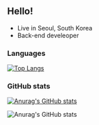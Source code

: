 ## Hello!

 * Live in Seoul, South Korea
 * Back-end develeoper

### Languages
[![Top Langs](https://github-readme-stats.vercel.app/api/top-langs/?username=sangwooLee1231)](https://github.com/anuraghazra/github-readme-stats)
### GitHub stats
[![Anurag's GitHub stats](https://github-readme-stats.vercel.app/api?username=sangwoolee1231)](https://github.com/anuraghazra/github-readme-stats)

![Anurag's GitHub stats](https://github-readme-stats.vercel.app/api?username=&hide=contribs,prs&show_icons=true&theme=테마)
